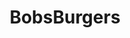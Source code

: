 ---
title: BobsBurgers
crosslinks:
- KissCartoon
- lootcratespoilers
- videos
- BrasilOnReddit
- rickandmorty_C137
- AnimationMemes
- funny
- Irma
- GradSchool
- nothinghappens
- BoJackHorseman
- PleX
- stevenuniverse
- rush
- netflix
- CrossStitch
- americandad
- funkopop
- CraftyTrolls
---